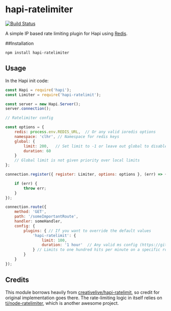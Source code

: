 # hapi-ratelimiter

[![Build Status](https://travis-ci.org/cilindrox/hapi-ratelimiter.svg)](https://travis-ci.org/cilindrox/hapi-ratelimiter)

A simple IP based rate limiting plugin for Hapi using [Redis].

##Installation

```
npm install hapi-ratelimiter
```

## Usage

In the Hapi init code:

```javascript
const Hapi = require('hapi');
const Limiter = require('hapi-ratelimit');

const server = new Hapi.Server();
server.connection();

// Ratelimiter config

const options = {
    redis: process.env.REDIS_URL,  // Or any valid ioredis options
    namespace: 'clhr', // Namespace for redis keys
    global: {
        limit: 200,   // Set limit to -1 or leave out global to disable global limit
        duration: 60 
    }
    // Global limit is not given priority over local limits
};

connection.register({ register: Limiter, options: options }, (err) => { 

    if (err) { 
        throw err;
    } 
});

connection.route({
    method: 'GET',
    path: '/someImportantRoute',
    handler: someHandler,
    config: {
        plugins: { // If you want to override the default values
            'hapi-ratelimit': {
                limit: 100, 
                duration: '1 hour'  // Any valid ms config (https://github.com/rauchg/ms.js)
            } // Limits to one hundred hits per minute on a specific route
        }
    }
});
```

## Credits

This module borrows heavily from [creativelive/hapi-ratelimit], so credit for original implementation goes there.
The rate-limiting logic in itself relies on [tj/node-ratelimiter], which is another awesome project.


[Redis]: https://github.com/luin/ioredis
[creativelive/hapi-ratelimit]: https://github.com/creativelive/hapi-ratelimit
[tj/node-ratelimiter]: https://github.com/tj/node-ratelimiter
